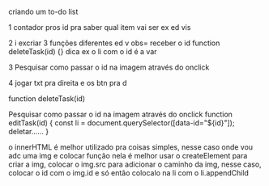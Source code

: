 criando um to-do list

1 contador pros id pra saber qual item vai ser ex ed vis

2 i excriar 3 funções diferentes ed v
obs= receber o id function deleteTask(id) {}
dica ex o li com o id é a var

3 Pesquisar como passar o id na imagem através do onclick

4 jogar txt pra direita e os btn pra d

function deleteTask(id) 
 
Pesquisar como passar o id na imagem através do onclick
function editTask(id) {
    const li = document.querySelector([data-id="${id}"]);
 deletar......
}


o innerHTML é melhor utilizado pra coisas simples, nesse caso onde vou adc uma img e colocar função nela é melhor usar o 
createElement para criar a img, colocar o img.src para adicionar o caminho da img, nesse caso, colocar o id com o img.id e só então colocalo na li com o li.appendChild